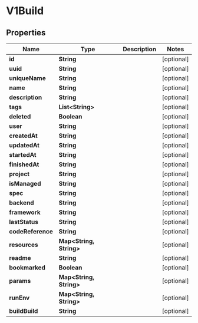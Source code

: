 
# V1Build

## Properties
Name | Type | Description | Notes
------------ | ------------- | ------------- | -------------
**id** | **String** |  |  [optional]
**uuid** | **String** |  |  [optional]
**uniqueName** | **String** |  |  [optional]
**name** | **String** |  |  [optional]
**description** | **String** |  |  [optional]
**tags** | **List&lt;String&gt;** |  |  [optional]
**deleted** | **Boolean** |  |  [optional]
**user** | **String** |  |  [optional]
**createdAt** | **String** |  |  [optional]
**updatedAt** | **String** |  |  [optional]
**startedAt** | **String** |  |  [optional]
**finishedAt** | **String** |  |  [optional]
**project** | **String** |  |  [optional]
**isManaged** | **String** |  |  [optional]
**spec** | **String** |  |  [optional]
**backend** | **String** |  |  [optional]
**framework** | **String** |  |  [optional]
**lastStatus** | **String** |  |  [optional]
**codeReference** | **String** |  |  [optional]
**resources** | **Map&lt;String, String&gt;** |  |  [optional]
**readme** | **String** |  |  [optional]
**bookmarked** | **Boolean** |  |  [optional]
**params** | **Map&lt;String, String&gt;** |  |  [optional]
**runEnv** | **Map&lt;String, String&gt;** |  |  [optional]
**buildBuild** | **String** |  |  [optional]



